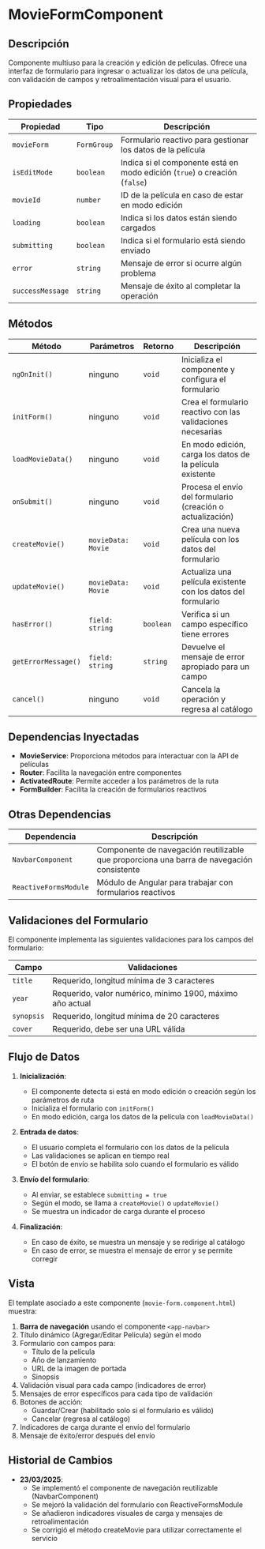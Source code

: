 # MovieFormComponent

## Descripción
Componente multiuso para la creación y edición de películas. Ofrece una interfaz de formulario para ingresar o actualizar los datos de una película, con validación de campos y retroalimentación visual para el usuario.

## Propiedades

| Propiedad | Tipo | Descripción |
|-----------|------|-------------|
| `movieForm` | `FormGroup` | Formulario reactivo para gestionar los datos de la película |
| `isEditMode` | `boolean` | Indica si el componente está en modo edición (`true`) o creación (`false`) |
| `movieId` | `number` | ID de la película en caso de estar en modo edición |
| `loading` | `boolean` | Indica si los datos están siendo cargados |
| `submitting` | `boolean` | Indica si el formulario está siendo enviado |
| `error` | `string` | Mensaje de error si ocurre algún problema |
| `successMessage` | `string` | Mensaje de éxito al completar la operación |

## Métodos

| Método | Parámetros | Retorno | Descripción |
|--------|------------|---------|-------------|
| `ngOnInit()` | ninguno | `void` | Inicializa el componente y configura el formulario |
| `initForm()` | ninguno | `void` | Crea el formulario reactivo con las validaciones necesarias |
| `loadMovieData()` | ninguno | `void` | En modo edición, carga los datos de la película existente |
| `onSubmit()` | ninguno | `void` | Procesa el envío del formulario (creación o actualización) |
| `createMovie()` | `movieData: Movie` | `void` | Crea una nueva película con los datos del formulario |
| `updateMovie()` | `movieData: Movie` | `void` | Actualiza una película existente con los datos del formulario |
| `hasError()` | `field: string` | `boolean` | Verifica si un campo específico tiene errores |
| `getErrorMessage()` | `field: string` | `string` | Devuelve el mensaje de error apropiado para un campo |
| `cancel()` | ninguno | `void` | Cancela la operación y regresa al catálogo |

## Dependencias Inyectadas

- **MovieService**: Proporciona métodos para interactuar con la API de películas
- **Router**: Facilita la navegación entre componentes
- **ActivatedRoute**: Permite acceder a los parámetros de la ruta
- **FormBuilder**: Facilita la creación de formularios reactivos

## Otras Dependencias
| Dependencia | Descripción |
|-------------|-------------|
| `NavbarComponent` | Componente de navegación reutilizable que proporciona una barra de navegación consistente |
| `ReactiveFormsModule` | Módulo de Angular para trabajar con formularios reactivos |

## Validaciones del Formulario

El componente implementa las siguientes validaciones para los campos del formulario:

| Campo | Validaciones |
|-------|-------------|
| `title` | Requerido, longitud mínima de 3 caracteres |
| `year` | Requerido, valor numérico, mínimo 1900, máximo año actual |
| `synopsis` | Requerido, longitud mínima de 20 caracteres |
| `cover` | Requerido, debe ser una URL válida |

## Flujo de Datos

1. **Inicialización**:
   - El componente detecta si está en modo edición o creación según los parámetros de ruta
   - Inicializa el formulario con `initForm()`
   - En modo edición, carga los datos de la película con `loadMovieData()`

2. **Entrada de datos**:
   - El usuario completa el formulario con los datos de la película
   - Las validaciones se aplican en tiempo real
   - El botón de envío se habilita solo cuando el formulario es válido

3. **Envío del formulario**:
   - Al enviar, se establece `submitting = true`
   - Según el modo, se llama a `createMovie()` o `updateMovie()`
   - Se muestra un indicador de carga durante el proceso

4. **Finalización**:
   - En caso de éxito, se muestra un mensaje y se redirige al catálogo
   - En caso de error, se muestra el mensaje de error y se permite corregir

## Vista

El template asociado a este componente (`movie-form.component.html`) muestra:

1. **Barra de navegación** usando el componente `<app-navbar>`
2. Título dinámico (Agregar/Editar Película) según el modo
3. Formulario con campos para:
   - Título de la película
   - Año de lanzamiento
   - URL de la imagen de portada
   - Sinopsis
4. Validación visual para cada campo (indicadores de error)
5. Mensajes de error específicos para cada tipo de validación
6. Botones de acción:
   - Guardar/Crear (habilitado solo si el formulario es válido)
   - Cancelar (regresa al catálogo)
7. Indicadores de carga durante el envío del formulario
8. Mensaje de éxito/error después del envío

## Historial de Cambios

- **23/03/2025**: 
  - Se implementó el componente de navegación reutilizable (NavbarComponent)
  - Se mejoró la validación del formulario con ReactiveFormsModule
  - Se añadieron indicadores visuales de carga y mensajes de retroalimentación
  - Se corrigió el método createMovie para utilizar correctamente el servicio
